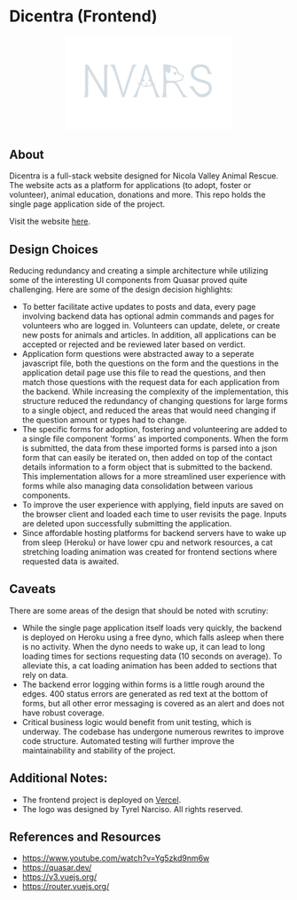 # Dicentra (Frontend)

<div align="center"><img src="https://github.com/TyrelN/dicentra-frontend/blob/main/src/assets/nvars-logo-light.svg" width="300"/></div>

## About
Dicentra is a full-stack website designed for Nicola Valley Animal Rescue. The website acts as a platform for applications (to adopt, foster or volunteer), animal education, donations and more. This repo holds the single page application side of the project.

Visit the website [here](https://www.nvars.ca/).

## Design Choices
Reducing redundancy and creating a simple architecture while utilizing some of the interesting UI components from Quasar proved quite challenging. Here are some of the design decision highlights:
* To better facilitate active updates to posts and data, every page involving backend data has optional admin commands and pages for volunteers who are logged in. Volunteers can update, delete, or create new posts for animals and articles. In addition, all applications can be accepted or rejected and be reviewed later based on verdict.
* Application form questions were abstracted away to a seperate javascript file, both the questions on the form and the questions in the application detail page use this file to read the questions, and then match those questions with the request data for each application from the backend. While increasing the complexity of the implementation, this structure reduced the redundancy of changing questions for large forms to a single object, and reduced the areas that would need changing if the question amount or types had to change.
* The specific forms for adoption, fostering and volunteering are added to a single file component 'forms' as imported components. When the form is submitted, the data from these imported forms is parsed into a json form that can easily be iterated on, then added on top of the contact details information to a form object that is submitted to the backend. This implementation allows for a more streamlined user experience with forms while also managing data consolidation between various components.
* To improve the user experience with applying, field inputs are saved on the browser client and loaded each time to user revisits the page. Inputs are deleted upon successfully submitting the application.
* Since affordable hosting platforms for backend servers have to wake up from sleep (Heroku) or have lower cpu and network resources, a cat stretching loading animation was created for frontend sections where requested data is awaited.


## Caveats
There are some areas of the design that should be noted with scrutiny:
* While the single page application itself loads very quickly, the backend is deployed on Heroku using a free dyno, which falls asleep when there is no activity. When the dyno needs to wake up, it can lead to long loading times for sections requesting data (10 seconds on average). To alleviate this, a cat loading animation has been added to sections that rely on data.
* The backend error logging within forms is a little rough around the edges. 400 status errors are generated as red text at the bottom of forms, but all other error messaging is covered as an alert and does not have robust coverage.
* Critical business logic would benefit from unit testing, which is underway. The codebase has undergone numerous rewrites to improve code structure. Automated testing will further improve the maintainability and stability of the project.


## Additional Notes:
* The frontend project is deployed on [Vercel](https://vercel.com/).
* The logo was designed by Tyrel Narciso. All rights reserved.


## References and Resources
* https://www.youtube.com/watch?v=Yg5zkd9nm6w
* https://quasar.dev/
* https://v3.vuejs.org/
* https://router.vuejs.org/

